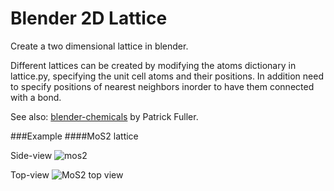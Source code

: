 # Blender 2D Lattice
Create a two dimensional lattice in blender.

Different lattices can be created by modifying the atoms dictionary in lattice.py, specifying the unit cell atoms and their positions.
In addition need to specify positions of nearest neighbors inorder to have them connected with a bond.

See also: [blender-chemicals](https://github.com/patrickfuller/blender-chemicals) by Patrick Fuller.

###Example
####MoS2 lattice

Side-view
![mos2](http://www.markdanovich.com/img/tmds_bright.png) 

Top-view
![MoS2 top view](http://www.markdanovich.com/img/tmds_top2.png)

